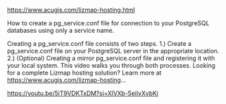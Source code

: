 https://www.acugis.com/lizmap-hosting.html

How to create a pg_service.conf file for connection to your PostgreSQL databases using only a service name.

Creating a pg_service.conf file consists of two steps. 
1.) Create a pg_service.conf file on your PostgreSQL server in the appropriate location.
2.) (Optional) Creating a mirror pg_service.conf file and registering it with your local system.
This video walks you through both processes.
Looking for a complete Lizmap hosting solution? Learn more at https://www.acugis.com/lizmap-hosting...

https://youtu.be/5iT9VDKTxDM?si=XlVXb-5eiIvXvbKi

